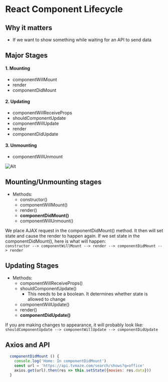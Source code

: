 # React Component Lifecycle

## Why it matters
* If we want to show something while waiting for an API to send data


## Major Stages
#### 1. Mounting
* componentWillMount
* render
* componentDidMount
#### 2. Updating
* componentWillReceiveProps
* shouldComponentUpdate
* componentWillUpdate
* render
* componentDidUpdate
#### 3. Unmounting
* componentWillUnmount

![Alt](https://git.generalassemb.ly/ga-wdi-lessons/react-component-lifecycle/raw/master/images/reactjs_component_lifecycle_functions.png "lifecycle")

## Mounting/Unmounting stages
* Methods:
  * constructor()
  * componentWillMount()
  * render()
  * __componentDidMount()__
  * componentWillUnmount()

We place AJAX request in the componentDidMount() method. It then will set state and cause the render to happen again. If we set state in the componentDidMount(), here is what will happen:  
```constructor --> componentWillMount --> render --> componentDidMount --> render```  


## Updating Stages
* Methods:
  * componentWillReceiveProps()
  * shouldComponentUpdate()  
    * This needs to be a boolean. It determines whether state is allowed to change
  * componentWillUpdate()
  * render()
  * __componentDidUpdate()__

If you are making changes to appearance, it will probably look like:
```shouldComponentUpdate --> componentWillUpdate --> componentDidUpdate```

## Axios and API
```js
  componentDidMount () {
    console.log('Home: In componentDidMount')
    const url = 'https://api.tvmaze.com/search/shows?q=office'
    axios.get(url).then(res => this.setState({movies: res.data}))
  }
```